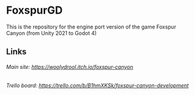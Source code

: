 # FoxspurGD
This is the repository for the engine port version of the game Foxspur Canyon (from Unity 2021 to Godot 4)

## Links
###### Main site: https://woolydrool.itch.io/foxspur-canyon
###### Trello board: https://trello.com/b/B1hmXKSk/foxspur-canyon-development
